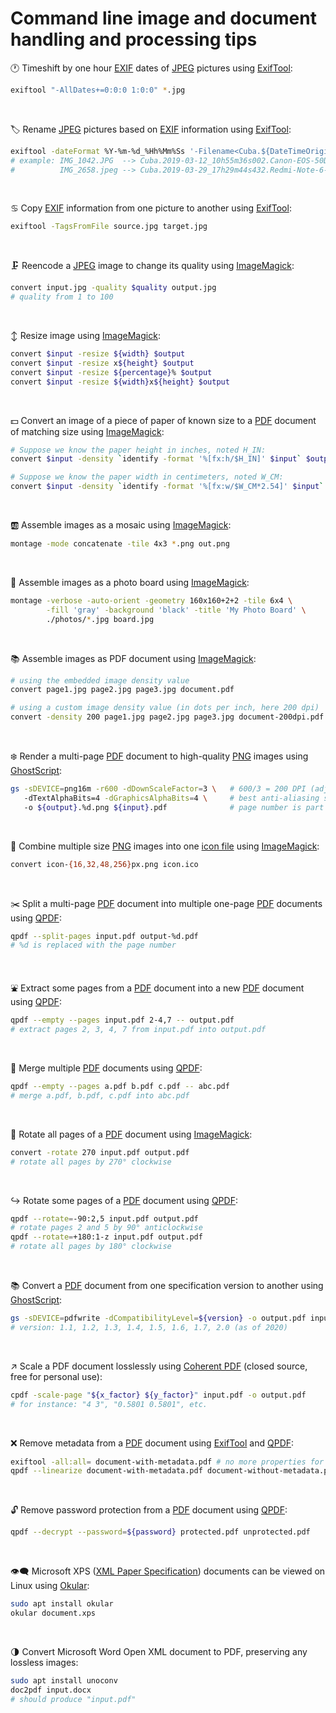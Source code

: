 # Command line image and document handling and processing tips

:clock1: Timeshift by one hour [EXIF](https://en.wikipedia.org/wiki/Exif) dates of [JPEG](https://jpeg.org/jpeg/) pictures using [ExifTool](http://owl.phy.queensu.ca/~phil/exiftool/):
```sh
exiftool "-AllDates+=0:0:0 1:0:0" *.jpg
```

&nbsp;

:label: Rename [JPEG](https://jpeg.org/jpeg/) pictures based on [EXIF](https://en.wikipedia.org/wiki/Exif) information using [ExifTool](http://owl.phy.queensu.ca/~phil/exiftool/):
```sh
exiftool -dateFormat %Y-%m-%d_%Hh%Mm%Ss '-Filename<Cuba.${DateTimeOriginal}${SubSecTimeOriginal;$_=substr($_,0,3);$_.=0 x(3-length)}.${Model;tr/ /-/}.${FileTypeExtension}' *.{jpg,JPG,jpeg,JPEG}
# example: IMG_1042.JPG  --> Cuba.2019-03-12_10h55m36s002.Canon-EOS-50D.jpg
#          IMG_2658.jpeg --> Cuba.2019-03-29_17h29m44s432.Redmi-Note-6-Pro.jpg
```

&nbsp;

:cancer: Copy [EXIF](https://en.wikipedia.org/wiki/Exif) information from one picture to another using [ExifTool](http://owl.phy.queensu.ca/~phil/exiftool/):
```sh
exiftool -TagsFromFile source.jpg target.jpg
```

&nbsp;

:clamp: Reencode a [JPEG](https://jpeg.org/jpeg/) image to change its quality using [ImageMagick](https://www.imagemagick.org/):
```sh
convert input.jpg -quality $quality output.jpg 
# quality from 1 to 100
```

&nbsp;

:arrow_up_down: Resize image using [ImageMagick](https://www.imagemagick.org/):
```sh
convert $input -resize ${width} $output
convert $input -resize x${height} $output
convert $input -resize ${percentage}% $output
convert $input -resize ${width}x${height} $output
```

&nbsp;

:dollar: Convert an image of a piece of paper of known size to a [PDF](https://en.wikipedia.org/wiki/PDF) document of matching size using [ImageMagick](https://www.imagemagick.org/):
```sh
# Suppose we know the paper height in inches, noted H_IN:
convert $input -density `identify -format '%[fx:h/$H_IN]' $input` $output

# Suppose we know the paper width in centimeters, noted W_CM:
convert $input -density `identify -format '%[fx:w/$W_CM*2.54]' $input` $output
```

&nbsp;

:ab: Assemble images as a mosaic using [ImageMagick](https://www.imagemagick.org/):
```sh
montage -mode concatenate -tile 4x3 *.png out.png
```

&nbsp;

:baggage_claim: Assemble images as a photo board using [ImageMagick](https://www.imagemagick.org/):
```sh
montage -verbose -auto-orient -geometry 160x160+2+2 -tile 6x4 \
        -fill 'gray' -background 'black' -title 'My Photo Board' \
        ./photos/*.jpg board.jpg
```

&nbsp;

:books: Assemble images as PDF document using [ImageMagick](https://www.imagemagick.org/):
```sh
# using the embedded image density value
convert page1.jpg page2.jpg page3.jpg document.pdf

# using a custom image density value (in dots per inch, here 200 dpi)
convert -density 200 page1.jpg page2.jpg page3.jpg document-200dpi.pdf
```

&nbsp;

:snowflake: Render a multi-page [PDF](https://en.wikipedia.org/wiki/PDF) document to high-quality [PNG](https://en.wikipedia.org/wiki/Portable_Network_Graphics) images using [GhostScript](https://www.ghostscript.com/):
```sh
gs -sDEVICE=png16m -r600 -dDownScaleFactor=3 \   # 600/3 = 200 DPI (adjust to your need)
   -dTextAlphaBits=4 -dGraphicsAlphaBits=4 \     # best anti-aliasing setting in GhostScript
   -o ${output}.%d.png ${input}.pdf              # page number is part of the output file name
```

&nbsp;

:paperclip: Combine multiple size [PNG](https://en.wikipedia.org/wiki/Portable_Network_Graphics) images into one [icon file](https://en.wikipedia.org/wiki/ICO_%28file_format%29) using [ImageMagick](https://www.imagemagick.org/):
```sh
convert icon-{16,32,48,256}px.png icon.ico
```

&nbsp;

:scissors: Split a multi-page [PDF](https://en.wikipedia.org/wiki/PDF) document into multiple one-page [PDF](https://en.wikipedia.org/wiki/PDF) documents using [QPDF](http://qpdf.sourceforge.net/):
```sh
qpdf --split-pages input.pdf output-%d.pdf
# %d is replaced with the page number
```

&nbsp;

:fountain: Extract some pages from a [PDF](https://en.wikipedia.org/wiki/PDF) document into a new [PDF](https://en.wikipedia.org/wiki/PDF) document using [QPDF](http://qpdf.sourceforge.net/):
```sh
qpdf --empty --pages input.pdf 2-4,7 -- output.pdf
# extract pages 2, 3, 4, 7 from input.pdf into output.pdf
```

&nbsp;

:slot_machine: Merge multiple [PDF](https://en.wikipedia.org/wiki/PDF) documents using [QPDF](http://qpdf.sourceforge.net/):
```sh
qpdf --empty --pages a.pdf b.pdf c.pdf -- abc.pdf
# merge a.pdf, b.pdf, c.pdf into abc.pdf
```

&nbsp;

:arrows_counterclockwise: Rotate all pages of a [PDF](https://en.wikipedia.org/wiki/PDF) document using [ImageMagick](https://www.imagemagick.org/):
```sh
convert -rotate 270 input.pdf output.pdf
# rotate all pages by 270° clockwise
```

&nbsp;

:arrow_right_hook: Rotate some pages of a [PDF](https://en.wikipedia.org/wiki/PDF) document using [QPDF](http://qpdf.sourceforge.net/):
```sh
qpdf --rotate=-90:2,5 input.pdf output.pdf
# rotate pages 2 and 5 by 90° anticlockwise
qpdf --rotate=+180:1-z input.pdf output.pdf
# rotate all pages by 180° clockwise
```

&nbsp;

:books: Convert a [PDF](https://en.wikipedia.org/wiki/PDF) document from one specification version to another using [GhostScript](https://www.ghostscript.com/):
```sh
gs -sDEVICE=pdfwrite -dCompatibilityLevel=${version} -o output.pdf input.pdf
# version: 1.1, 1.2, 1.3, 1.4, 1.5, 1.6, 1.7, 2.0 (as of 2020)
```

&nbsp;

:arrow_upper_right: Scale a PDF document losslessly using [Coherent PDF](https://community.coherentpdf.com/) (closed source, free for personal use):
```sh
cpdf -scale-page "${x_factor} ${y_factor}" input.pdf -o output.pdf
# for instance: "4 3", "0.5801 0.5801", etc.
```

&nbsp;

:x: Remove metadata from a [PDF](https://en.wikipedia.org/wiki/PDF) document using [ExifTool](http://owl.phy.queensu.ca/~phil/exiftool/) and [QPDF](http://qpdf.sourceforge.net/):
```sh
exiftool -all:all= document-with-metadata.pdf # no more properties for PDF viewers, but still traces in raw data
qpdf --linearize document-with-metadata.pdf document-without-metadata.pdf # no more traces in raw data
```

&nbsp;

:unlock: Remove password protection from a [PDF](https://en.wikipedia.org/wiki/PDF) document using [QPDF](http://qpdf.sourceforge.net/):
```sh
qpdf --decrypt --password=${password} protected.pdf unprotected.pdf
```

&nbsp;

:eye_speech_bubble: Microsoft XPS ([XML Paper Specification](https://www.ecma-international.org/technical-committees/tc46/)) documents can be viewed on Linux using [Okular](https://okular.kde.org/):
```sh
sudo apt install okular
okular document.xps
```

&nbsp;

:last_quarter_moon: Convert Microsoft Word Open XML document to PDF, preserving any lossless images:
```sh
sudo apt install unoconv
doc2pdf input.docx
# should produce "input.pdf"
```
